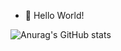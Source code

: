 - 👋 Hello World!  




![Anurag's GitHub stats](https://github-readme-stats-lv-lifeng.vercel.app/api?username=Lv-Lifeng&count_private=true&show_icons=true&theme=graywhite&hide_border=true) 
<!---
[![Top Langs](https://github-readme-stats.vercel.app/api/top-langs/?username=Lv-Lifeng&layout=compact)](https://github.com/anuraghazra/github-readme-stats)
--->

<!---
Lv-lifeng/Lv-lifeng is a ✨ special ✨ repository because its `README.md` (this file) appears on your GitHub profile.
You can click the Preview link to take a look at your changes.
--->
